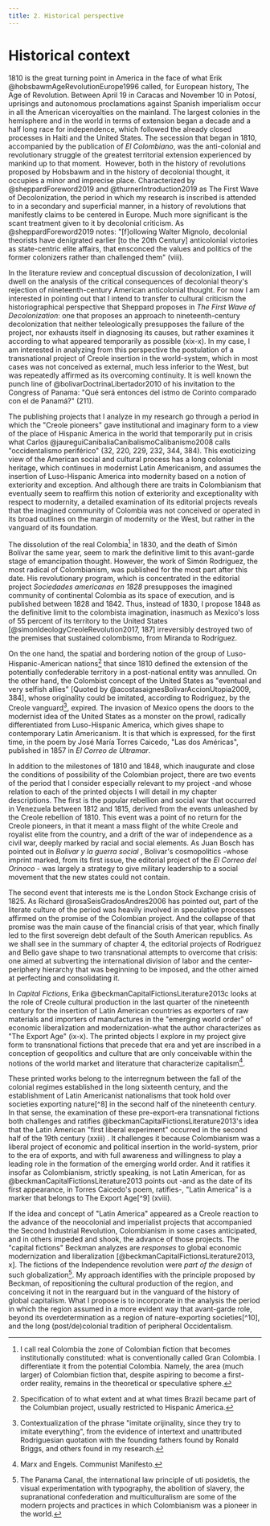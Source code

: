 ```yaml
---
title: 2. Historical perspective 
---
```

# Historical context

1810 is the great turning point in America in the face of what Erik @hobsbawmAgeRevolutionEurope1996 called, for European history, The Age of Revolution. Between April 19 in Caracas and November 10 in Potosí, uprisings and autonomous proclamations against Spanish imperialism occur in all the American viceroyalties on the mainland. The largest colonies in the hemisphere and in the world in terms of extension began a decade and a half long race for independence, which followed the already closed processes in Haiti and the United States. The secession  that began in 1810, accompanied by the publication of _El Colombiano_, was the anti-colonial and revolutionary struggle of the greatest territorial extension experienced by mankind up to that moment.  However, both in the history of revolutions proposed by Hobsbawm and in the history of decolonial thought, it occupies a minor and imprecise place. Characterized by @sheppardForeword2019 and @thurnerIntroduction2019 as The First Wave of Decolonization, the period in which my research is inscribed is attended to in a secondary and superficial manner, in a history of revolutions that manifestly claims to be centered in Europe.  Much more significant is the scant treatment given to it by decolonial criticism. As @sheppardForeword2019 notes: "[f]ollowing Walter Mignolo, decolonial theorists have denigrated earlier [to the 20th Century] anticolonial victories as state-centric elite affairs, that ensconced the values and politics of the former colonizers rather than challenged them" (viii).

In the literature review and conceptual discussion of decolonization, I will dwell on the analysis of the critical consequences of decolonial theory's rejection of nineteenth-century American anticolonial thought. For now I am interested in pointing out that I intend to transfer to cultural criticism the historiographical perspective that Sheppard proposes in _The First Wave of Decolonization_: one that proposes an approach to nineteenth-century decolonization that neither teleologically presupposes the failure of the project, nor exhausts itself in diagnosing its causes, but rather examines it according to what appeared temporarily as possible (xix-x). In my case, I am interested in analyzing from this perspective the postulation of a transnational project of Creole insertion in the world-system, which in most cases was not conceived as external, much less inferior to the West, but was repeatedly affirmed as its overcoming continuity. It is well known the punch line of @bolivarDoctrinaLibertador2010 of his invitation to the Congress of Panama: "Qué será entonces del istmo de Corinto comparado con el de Panamá?" (211). 

The publishing projects that I analyze in my research go through a period in which the "Creole pioneers" gave institutional and imaginary form to a view of the place of Hispanic America in the world that temporarily put in crisis what Carlos @jaureguiCanibaliaCanibalismoCalibanismo2008 calls "occidentalismo periférico" (32, 220, 229, 232, 344, 384). This exoticizing view of the American social and cultural process has a long colonial heritage, which continues in modernist Latin Americanism, and assumes the insertion of Luso-Hispanic America into modernity based on a notion of exteriority and exception. And although there are traits in Colombianism that eventually seem to reaffirm this notion of exteriority and exceptionality with respect to modernity, a detailed examination of its editorial projects reveals that the imagined community of Colombia was not conceived or operated in its broad outlines on the margin of modernity or the West, but rather in the vanguard of its foundation.

The dissolution of the real Colombia[^1] in 1830, and the death of Simón Bolívar the same year, seem to mark the definitive limit to this avant-garde stage of emancipation thought. However, the work of Simón Rodríguez, the most radical of Colombianism, was published for the most part after this date. His revolutionary program, which is concentrated in the editorial project _Sociedades americanas en 1828_ presupposes the imagined community of continental Colombia as its space of execution, and is published between 1828 and 1842. Thus, instead of 1830, I propose 1848 as the definitive limit to the colombista imagination, inasmuch as Mexico's loss of 55 percent of its territory to the United States [@simonIdeologyCreoleRevolution2017, 187] irreversibly destroyed two of the premises that sustained colombismo, from Miranda to Rodríguez. 

On the one hand, the spatial and bordering notion of the group of Luso-Hispanic-American nations[^4] that since 1810 defined the extension of the potentially confederable territory in a post-national entity was annulled. On the other hand, the Colombist concept of the United States as "eventual and very selfish allies" [Quoted by @acostasaignesBolivarAccionUtopia2009, 384], whose originality could be imitated, according to Rodriguez, by the Creole vanguard[^2], expired. The invasion of Mexico opens the doors to the modernist idea of the United States as a monster on the prowl, radically differentiated from Luso-Hispanic America, which gives shape to contemporary Latin Americanism. It is that which is expressed, for the first time, in the poem by José María Torres Caicedo, "Las dos Américas", published in 1857 in _El Correo de Ultramar_.

In addition to the milestones of 1810 and 1848, which inaugurate and close the conditions of possibility of the Colombian project, there are two events of the period that I consider especially relevant to my project -and whose relation to each of the printed objects I will detail in my chapter descriptions. The first is the popular rebellion and social war that occurred in Venezuela between 1812 and 1815, derived from the events unleashed by the Creole rebellion of 1810. This event was a point of no return for the Creole pioneers, in that it meant a mass flight of the white Creole and royalist elite from the country, and a drift of the war of independence as a civil war, deeply marked by racial and social elements. As Juan Bosch has pointed out in _Bolivar y la guerra social_ , Bolivar's cosmopolitics -whose imprint marked, from its first issue, the editorial project of the _El Correo del Orinoco_ - was largely a strategy to give military leadership to a social movement that the new states could not contain. 

The second event that interests me is the London Stock Exchange crisis of 1825. As Richard @rosaSeisGradosAndres2006 has pointed out, part of the literate culture of the period was heavily involved in speculative processes affirmed on the promise of the Colombian project. And the collapse of that promise was the main cause of the financial crisis of that year, which finally led to the first sovereign debt default of the South American republics. As we shall see in the summary of chapter 4, the editorial projects of Rodriguez and Bello gave shape to two transnational attempts to overcome that crisis: one aimed at subverting the international division of labor and the center-periphery hierarchy that was beginning to be imposed, and the other aimed at perfecting and consolidating it.

In _Capital Fictions_, Erika @beckmanCapitalFictionsLiterature2013c looks at the role of Creole cultural production in the last quarter of the nineteenth century for the insertion of Latin American countries as exporters of raw materials and importers of manufactures in the "emerging world order" of economic liberalization and modernization-what the author characterizes as "The Export Age" (ix-x). The printed objects I explore in my project give form to transnational fictions that precede that era and yet are inscribed in a conception of geopolitics and culture that are only conceivable within the notions of the world market and literature that characterize capitalism[^7]. 

These printed works belong to the interregnum between the fall of the colonial regimes established in the long sixteenth century, and the establishment of Latin Americanist nationalisms that took hold over societies exporting nature[^8] in the second half of the nineteenth century. In that sense, the examination of these pre-export-era transnational fictions both challenges and ratifies @beckmanCapitalFictionsLiterature2013's idea that the Latin American "first liberal experiment" occurred in the second half of the 19th century  (xxiii) . It challenges it because Colombianism was a liberal project of economic and political insertion in the world-system, prior to the era of exports, and with full awareness and willingness to play a leading role in the formation of the emerging world order. And it ratifies it insofar as Colombianism, strictly speaking, is not Latin American, for as @beckmanCapitalFictionsLiterature2013 points out -and as the date of its first appearance, in Torres Caicedo's poem, ratifies-, "Latin America" is a marker that belongs to The Export Age[^9] (xviii). 

If the idea and concept of "Latin America" appeared as a Creole reaction to the advance of the neocolonial and imperialist projects that accompanied the Second Industrial Revolution, Colombianism in some cases anticipated, and in others impeded and shook, the advance of those projects. The "capital fictions" Beckman analyzes are _responses_ to global economic modernization and liberalization [@beckmanCapitalFictionsLiterature2013, x]. The fictions of the Independence revolution were _part of the design_ of such globalization[^5]. My approach identifies with the principle proposed by Beckman, of repositioning the cultural production of the region, and conceiving it not in the rearguard but in the vanguard of the history of global capitalism. What I propose is to incorporate in the analysis the period in which the region assumed in a more evident way that avant-garde role, beyond its overdetermination as a region of nature-exporting societies[^10], and the long (post/de)colonial tradition of peripheral Occidentalism.


[^1]: I call real Colombia the zone of Colombian fiction that becomes institutionally constituted: what is conventionally called Gran Colombia. I differentiate it from the potential Colombia. Namely, the area (much larger) of Colombian fiction that, despite aspiring to become a first-order reality, remains in the theoretical or speculative sphere.

[^2]: Contextualization of the phrase "imitate orijinality, since they try to imitate everything", from the evidence of intertext and unattributed Rodriguesian quotation with the founding fathers found by Ronald Briggs, and others found in my research.

[^4]: Specification of to what extent and at what times Brazil became part of the Columbian project, usually restricted to Hispanic America.

[^5]: The Panama Canal, the international law principle of uti posidetis, the visual experimentation with typography, the abolition of slavery, the supranational confederation and multiculturalism are some of the modern projects and practices in which Colombianism was a pioneer in the world.

[^6]: In this note I summarize the most definitive elements among textual evidence collected by Bosh to support this point. 

[^7]: Marx and Engels. Communist Manifesto.

[^2]: As we will examine later, this concept, fundamental for our research, comes from Fernando Coronil.